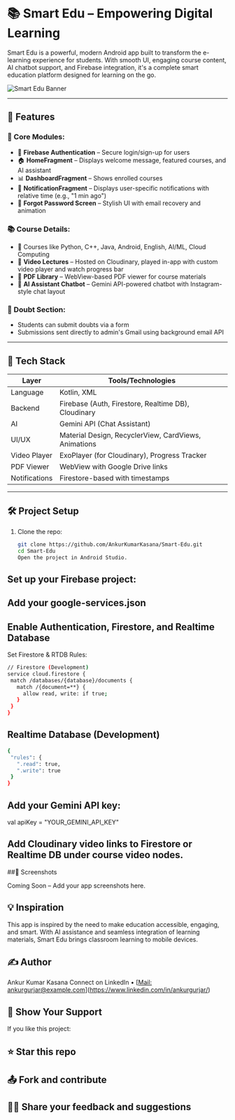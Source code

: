 # 📚 Smart Edu – Empowering Digital Learning

Smart Edu is a powerful, modern Android app built to transform the e-learning experience for students. With smooth UI, engaging course content, AI chatbot support, and Firebase integration, it's a complete smart education platform designed for learning on the go.

![Smart Edu Banner](https://pplx-res.cloudinary.com/image/upload/v1749883772/gpt4o_images/kvhkxvx6kpblgwyqk7fb.png) <!-- Optional: Replace with your image -->

---

## 🚀 Features

### 🎯 Core Modules:
- 🔐 **Firebase Authentication** – Secure login/sign-up for users
- 🏠 **HomeFragment** – Displays welcome message, featured courses, and AI assistant
- 📊 **DashboardFragment** – Shows enrolled courses
- 🔔 **NotificationFragment** – Displays user-specific notifications with relative time (e.g., "1 min ago")
- 🔁 **Forgot Password Screen** – Stylish UI with email recovery and animation

### 📚 Course Details:
- 🧠 Courses like Python, C++, Java, Android, English, AI/ML, Cloud Computing
- 🎥 **Video Lectures** – Hosted on Cloudinary, played in-app with custom video player and watch progress bar
- 📄 **PDF Library** – WebView-based PDF viewer for course materials
- 🤖 **AI Assistant Chatbot** – Gemini API-powered chatbot with Instagram-style chat layout

### 🙋 Doubt Section:
- Students can submit doubts via a form
- Submissions sent directly to admin's Gmail using background email API

---

## 🧠 Tech Stack

| Layer           | Tools/Technologies                                       |
|----------------|-----------------------------------------------------------|
| Language        | Kotlin, XML                                              |
| Backend         | Firebase (Auth, Firestore, Realtime DB), Cloudinary      |
| AI              | Gemini API (Chat Assistant)                              |
| UI/UX           | Material Design, RecyclerView, CardViews, Animations     |
| Video Player    | ExoPlayer (for Cloudinary), Progress Tracker             |
| PDF Viewer      | WebView with Google Drive links                          |
| Notifications   | Firestore-based with timestamps                          |

---

## 🛠️ Project Setup

1. Clone the repo:
   ```bash
   git clone https://github.com/AnkurKumarKasana/Smart-Edu.git
   cd Smart-Edu
   Open the project in Android Studio.

Set up your Firebase project:
---
Add your google-services.json
---
Enable Authentication, Firestore, and Realtime Database
---
Set Firestore & RTDB Rules:
 ```bash
// Firestore (Development)
service cloud.firestore {
  match /databases/{database}/documents {
    match /{document=**} {
      allow read, write: if true;
    }
  }
}
  ```

## Realtime Database (Development)
 ```bash
{
  "rules": {
    ".read": true,
    ".write": true
  }
}
 ```

## Add your Gemini API key:

val apiKey = "YOUR_GEMINI_API_KEY"

## Add Cloudinary video links to Firestore or Realtime DB under course video nodes.

##🎥 Screenshots

Coming Soon – Add your app screenshots here.

## 💡 Inspiration

This app is inspired by the need to make education accessible, engaging, and smart. With AI assistance and seamless integration of learning materials, Smart Edu brings classroom learning to mobile devices.

## ✍️ Author
Ankur Kumar Kasana
Connect on LinkedIn • [[Mail: ankurgurjar@example.com](https://www.linkedin.com/in/ankurgurjar/)](https://www.linkedin.com/in/ankurgurjar/)

## 🌟 Show Your Support
If you like this project:

## ⭐ Star this repo

## 📤 Fork and contribute

## 🧑‍💻 Share your feedback and suggestions


